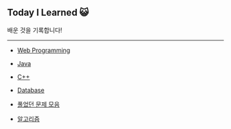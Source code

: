 ## Today I Learned 😺
배운 것을 기록합니다!

<hr>

- [Web Programming](https://github.com/seola1ne/TIL/tree/main/Web)

- [Java](https://github.com/seola1ne/TIL/tree/main/Java)

- [C++](https://github.com/seola1ne/TIL/tree/main/Cplusplus)

- [Database](https://github.com/seola1ne/TIL/tree/main/Database)

- [풀었던 문제 모음](https://github.com/seola1ne/TIL/tree/main/solved_problem)

- [알고리즘](https://github.com/seola1ne/TIL/tree/main/Algorithm)
